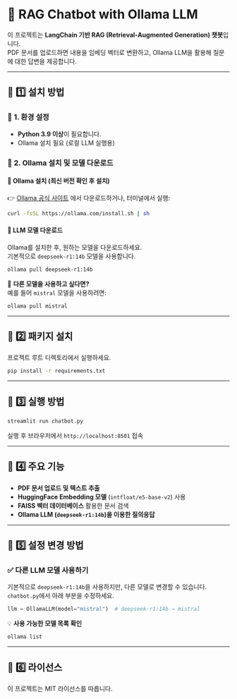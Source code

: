 # 📄 RAG Chatbot with Ollama LLM

이 프로젝트는 **LangChain 기반 RAG (Retrieval-Augmented Generation) 챗봇**입니다.  
PDF 문서를 업로드하면 내용을 임베딩 벡터로 변환하고, Ollama LLM을 활용해 질문에 대한 답변을 제공합니다.  

---

## 🚀 1️⃣ 설치 방법  

### 📌 **1. 환경 설정**  
- **Python 3.9 이상**이 필요합니다.  
- Ollama 설치 필요 (로컬 LLM 실행용)  

### 📌 **2. Ollama 설치 및 모델 다운로드**  
#### 🔹 **Ollama 설치** (최신 버전 확인 후 설치)  
👉 [Ollama 공식 사이트](https://ollama.com) 에서 다운로드하거나, 터미널에서 실행:  
```bash
curl -fsSL https://ollama.com/install.sh | sh
```

#### 🔹 **LLM 모델 다운로드**  
Ollama를 설치한 후, 원하는 모델을 다운로드하세요.  
기본적으로 `deepseek-r1:14b` 모델을 사용합니다.

```bash
ollama pull deepseek-r1:14b
```
🚀 **다른 모델을 사용하고 싶다면?**  
예를 들어 `mistral` 모델을 사용하려면:  
```bash
ollama pull mistral
```

---

## 📌 2️⃣ 패키지 설치  
프로젝트 루트 디렉토리에서 실행하세요.  

```bash
pip install -r requirements.txt
```

---

## 🎯 3️⃣ 실행 방법  
```bash
streamlit run chatbot.py
```
실행 후 브라우저에서 `http://localhost:8501` 접속

---

## 📑 4️⃣ 주요 기능  
- **PDF 문서 업로드 및 텍스트 추출**  
- **HuggingFace Embedding 모델** (`intfloat/e5-base-v2`) 사용  
- **FAISS 벡터 데이터베이스** 활용한 문서 검색  
- **Ollama LLM (`deepseek-r1:14b`)을 이용한 질의응답**  

---

## 🔧 5️⃣ 설정 변경 방법  
### ✅ **다른 LLM 모델 사용하기**  
기본적으로 `deepseek-r1:14b`을 사용하지만, 다른 모델로 변경할 수 있습니다.  
`chatbot.py`에서 아래 부분을 수정하세요.  

```python
llm = OllamaLLM(model="mistral")  # deepseek-r1:14b → mistral
```

💡 **사용 가능한 모델 목록 확인**  
```bash
ollama list
```

---

## 📝 6️⃣ 라이선스  
이 프로젝트는 MIT 라이선스를 따릅니다.

